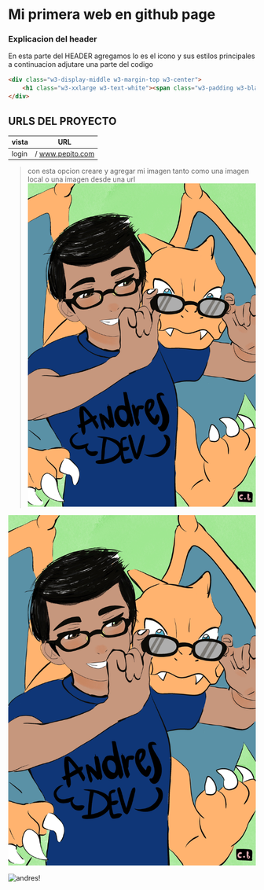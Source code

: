 # Mi primera web en github page

### Explicacion del header

En esta parte del HEADER agregamos lo es el icono y sus estilos principales 
a continuacion adjutare una parte del codigo

```Html
<div class="w3-display-middle w3-margin-top w3-center">
    <h1 class="w3-xxlarge w3-text-white"><span class="w3-padding w3-black w3-opacity-min"><b>BR</b></span> <span class="w3-hide-small w3-text-light-grey">Architects</span></h1>
</div>
```
## URLS DEL PROYECTO

| vista  | URL |
| ------ | ------ |
| login | / www.pepito.com

> con esta opcion creare y agregar mi imagen tanto como una imagen local o una imagen desde una url
![andres!](andres.jpg)


[![video de youtube](andres.jpg)](https://www.youtube.com/watch?v=X4RyA1uRYKI)

![andres!](el_brown.gif)